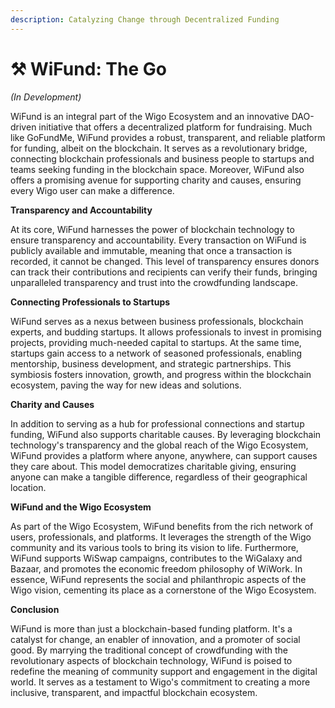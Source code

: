 ```yaml
---
description: Catalyzing Change through Decentralized Funding
---
```


# ⚒ WiFund: The Go

_(In Development)_

WiFund is an integral part of the Wigo Ecosystem and an innovative DAO-driven initiative that offers a decentralized platform for fundraising. Much like GoFundMe, WiFund provides a robust, transparent, and reliable platform for funding, albeit on the blockchain. It serves as a revolutionary bridge, connecting blockchain professionals and business people to startups and teams seeking funding in the blockchain space. Moreover, WiFund also offers a promising avenue for supporting charity and causes, ensuring every Wigo user can make a difference.

**Transparency and Accountability**

At its core, WiFund harnesses the power of blockchain technology to ensure transparency and accountability. Every transaction on WiFund is publicly available and immutable, meaning that once a transaction is recorded, it cannot be changed. This level of transparency ensures donors can track their contributions and recipients can verify their funds, bringing unparalleled transparency and trust into the crowdfunding landscape.

**Connecting Professionals to Startups**

WiFund serves as a nexus between business professionals, blockchain experts, and budding startups. It allows professionals to invest in promising projects, providing much-needed capital to startups. At the same time, startups gain access to a network of seasoned professionals, enabling mentorship, business development, and strategic partnerships. This symbiosis fosters innovation, growth, and progress within the blockchain ecosystem, paving the way for new ideas and solutions.

**Charity and Causes**

In addition to serving as a hub for professional connections and startup funding, WiFund also supports charitable causes. By leveraging blockchain technology's transparency and the global reach of the Wigo Ecosystem, WiFund provides a platform where anyone, anywhere, can support causes they care about. This model democratizes charitable giving, ensuring anyone can make a tangible difference, regardless of their geographical location.

**WiFund and the Wigo Ecosystem**

As part of the Wigo Ecosystem, WiFund benefits from the rich network of users, professionals, and platforms. It leverages the strength of the Wigo community and its various tools to bring its vision to life. Furthermore, WiFund supports WiSwap campaigns, contributes to the WiGalaxy and Bazaar, and promotes the economic freedom philosophy of WiWork. In essence, WiFund represents the social and philanthropic aspects of the Wigo vision, cementing its place as a cornerstone of the Wigo Ecosystem.

**Conclusion**

WiFund is more than just a blockchain-based funding platform. It's a catalyst for change, an enabler of innovation, and a promoter of social good. By marrying the traditional concept of crowdfunding with the revolutionary aspects of blockchain technology, WiFund is poised to redefine the meaning of community support and engagement in the digital world. It serves as a testament to Wigo's commitment to creating a more inclusive, transparent, and impactful blockchain ecosystem.
